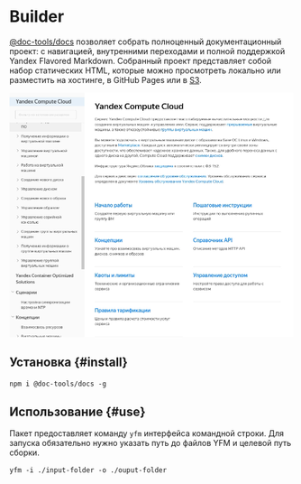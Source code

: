 # Builder

[@doc-tools/docs](https://www.npmjs.com/package/@doc-tools/docs) позволяет собрать полноценный документационный проект: с навигацией, внутренними переходами и полной поддержкой Yandex Flavored Markdown. Собранный проект представляет собой набор статических HTML, которые можно просмотреть локально или разместить на хостинге, в GitHub Pages или в [S3](https://cloud.yandex.ru/services/storage).

![Пример отображения страницы документации](../../../_images/leading.jpg)

## Установка {#install}

```shell
npm i @doc-tools/docs -g
```

## Использование {#use}

Пакет предоставляет команду `yfm` интерфейса командной строки. Для запуска обязательно нужно указать путь до файлов YFM и целевой путь сборки.

```shell script
yfm -i ./input-folder -o ./ouput-folder
```